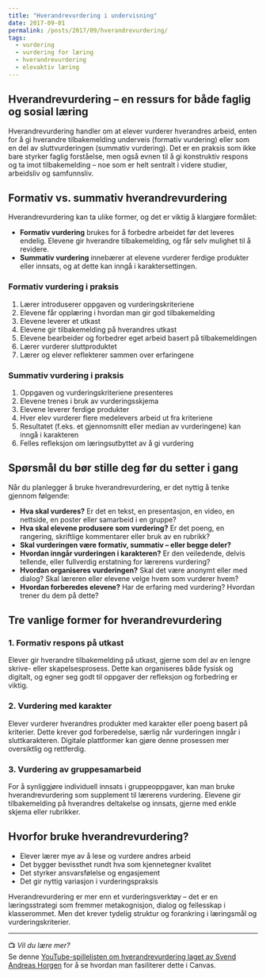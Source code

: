 ```yaml
---
title: "Hverandrevurdering i undervisning"
date: 2017-09-01
permalink: /posts/2017/09/hverandrevurdering/
tags:
  - vurdering
  - vurdering for læring
  - hverandrevurdering
  - elevaktiv læring
---
```


## Hverandrevurdering – en ressurs for både faglig og sosial læring

Hverandrevurdering handler om at elever vurderer hverandres arbeid, enten for å gi hverandre tilbakemelding underveis (formativ vurdering) eller som en del av sluttvurderingen (summativ vurdering). Det er en praksis som ikke bare styrker faglig forståelse, men også evnen til å gi konstruktiv respons og ta imot tilbakemelding – noe som er helt sentralt i videre studier, arbeidsliv og samfunnsliv.

## Formativ vs. summativ hverandrevurdering

Hverandrevurdering kan ta ulike former, og det er viktig å klargjøre formålet: 

- **Formativ vurdering** brukes for å forbedre arbeidet før det leveres endelig. Elevene gir hverandre tilbakemelding, og får selv mulighet til å revidere.
- **Summativ vurdering** innebærer at elevene vurderer ferdige produkter eller innsats, og at dette kan inngå i karaktersettingen.

### Formativ vurdering i praksis

1. Lærer introduserer oppgaven og vurderingskriteriene
2. Elevene får opplæring i hvordan man gir god tilbakemelding
3. Elevene leverer et utkast
4. Elevene gir tilbakemelding på hverandres utkast
5. Elevene bearbeider og forbedrer eget arbeid basert på tilbakemeldingen
6. Lærer vurderer sluttproduktet
7. Lærer og elever reflekterer sammen over erfaringene

### Summativ vurdering i praksis

1. Oppgaven og vurderingskriteriene presenteres
2. Elevene trenes i bruk av vurderingsskjema
3. Elevene leverer ferdige produkter
4. Hver elev vurderer flere medelevers arbeid ut fra kriteriene
5. Resultatet (f.eks. et gjennomsnitt eller median av vurderingene) kan inngå i karakteren
6. Felles refleksjon om læringsutbyttet av å gi vurdering

## Spørsmål du bør stille deg før du setter i gang

Når du planlegger å bruke hverandrevurdering, er det nyttig å tenke gjennom følgende:

- **Hva skal vurderes?** Er det en tekst, en presentasjon, en video, en nettside, en poster eller samarbeid i en gruppe?
- **Hva skal elevene produsere som vurdering?** Er det poeng, en rangering, skriftlige kommentarer eller bruk av en rubrikk?
- **Skal vurderingen være formativ, summativ – eller begge deler?**
- **Hvordan inngår vurderingen i karakteren?** Er den veiledende, delvis tellende, eller fullverdig erstatning for lærerens vurdering?
- **Hvordan organiseres vurderingen?** Skal det være anonymt eller med dialog? Skal læreren eller elevene velge hvem som vurderer hvem?
- **Hvordan forberedes elevene?** Har de erfaring med vurdering? Hvordan trener du dem på dette?

## Tre vanlige former for hverandrevurdering

### 1. Formativ respons på utkast
Elever gir hverandre tilbakemelding på utkast, gjerne som del av en lengre skrive- eller skapelsesprosess. Dette kan organiseres både fysisk og digitalt, og egner seg godt til oppgaver der refleksjon og forbedring er viktig.

### 2. Vurdering med karakter
Elever vurderer hverandres produkter med karakter eller poeng basert på kriterier. Dette krever god forberedelse, særlig når vurderingen inngår i sluttkarakteren. Digitale plattformer kan gjøre denne prosessen mer oversiktlig og rettferdig.

### 3. Vurdering av gruppesamarbeid
For å synliggjøre individuell innsats i gruppeoppgaver, kan man bruke hverandrevurdering som supplement til lærerens vurdering. Elevene gir tilbakemelding på hverandres deltakelse og innsats, gjerne med enkle skjema eller rubrikker.

## Hvorfor bruke hverandrevurdering?

- Elever lærer mye av å lese og vurdere andres arbeid
- Det bygger bevissthet rundt hva som kjennetegner kvalitet
- Det styrker ansvarsfølelse og engasjement
- Det gir nyttig variasjon i vurderingspraksis

Hverandrevurdering er mer enn et vurderingsverktøy – det er en læringsstrategi som fremmer metakognisjon, dialog og fellesskap i klasserommet. Men det krever tydelig struktur og forankring i læringsmål og vurderingskriterier.

---



📺 *Vil du lære mer?*  
Se denne [YouTube-spillelisten om hverandrevurdering laget av Svend Andreas Horgen](https://youtube.com/playlist?list=PLFJdtfOSIcGAM80tUkyJBpT7lKwqA1eD6&si=Y_pCUgEoHQaACO78) for å se hvordan man fasiliterer dette i Canvas.

